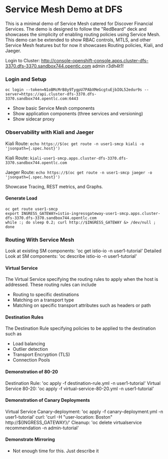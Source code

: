 # Service Mesh Demo at DFS
This is a minimal demo of Service Mesh catered for Discover Financial Services.  The demo is designed to follow the "RedBeard" deck and showcases the simplicity of enabling routing policies using Service Mesh.  This demo can be extended to show RBAC controls, MTLS, and other Service Mesh features but for now it showcases Routing policies, Kiali, and Jaeger.  

Login to Cluster:
http://console-openshift-console.apps.cluster-dfs-3370.dfs-3370.sandbox744.opentlc.com 
admin r3dh4t1!

### Login and Setup
```oc login --token=N1oBMcMrB8y9TygpU7PAbXMeGcgtuEjbIOL52edur9s --server=https://api.cluster-dfs-3370.dfs-3370.sandbox744.opentlc.com:6443```
* Show basic Service Mesh components
* Show application components (three services and versioning)
* Show sidecar proxy

### Observability with Kiali and Jaeger
Kiali Route: `echo https://$(oc get route -n user1-smcp kiali -o 'jsonpath={.spec.host}')`

Kiali Route: `kiali-user1-smcp.apps.cluster-dfs-3370.dfs-3370.sandbox744.opentlc.com`

Jaeger Route: `echo https://$(oc get route -n user1-smcp jaeger -o 'jsonpath={.spec.host}')`

Showcase Tracing, REST metrics, and Graphs.

#### Generate Load
```
oc get route user1-smcp
export INGRESS_GATEWAY=istio-ingressgateway-user1-smcp.apps.cluster-dfs-3370.dfs-3370.sandbox744.opentlc.com 
while :; do sleep 0.2; curl http://$INGRESS_GATEWAY &> /dev/null ; done
```

### Routing With Service Mesh
Look at existing SM components:  'oc get istio-io -n user1-tutorial'
Detailed Look at SM components:  'oc describe istio-io -n user1-tutorial'

#### Virtual Service
The Virtual Service specifying the routing rules to apply when the host is addressed. These routing rules can include
   * Routing to specific destinations
   * Matching on a transport type
   * Matching on specific transport attributes such as headers or path

#### Destination Rules
The Destination Rule specifying policies to be applied to the destination such as
   * Load balancing
   * Outlier detection
   * Transport Encryption (TLS)
   * Connection Pools
	   
#### Demonstration of 80-20
Destination Rule: 'oc apply -f destination-rule.yml -n user1-tutorial'
Virtual Service 80-20: 'oc apply -f virtual-service-80-20.yml -n user1-tutorial'

#### Demonstration of Canary Deployments
Virtual Service Canary-deployment:  'oc apply -f canary-deployment.yml -n user1-tutorial'
curl: 'curl -H "user-location: Boston" http://${INGRESS_GATEWAY}/'
Cleanup:  'oc delete virtualservice recommendation -n admin-tutorial'

#### Demonstrate Mirroring
* Not enough time for this.  Just describe it




	



